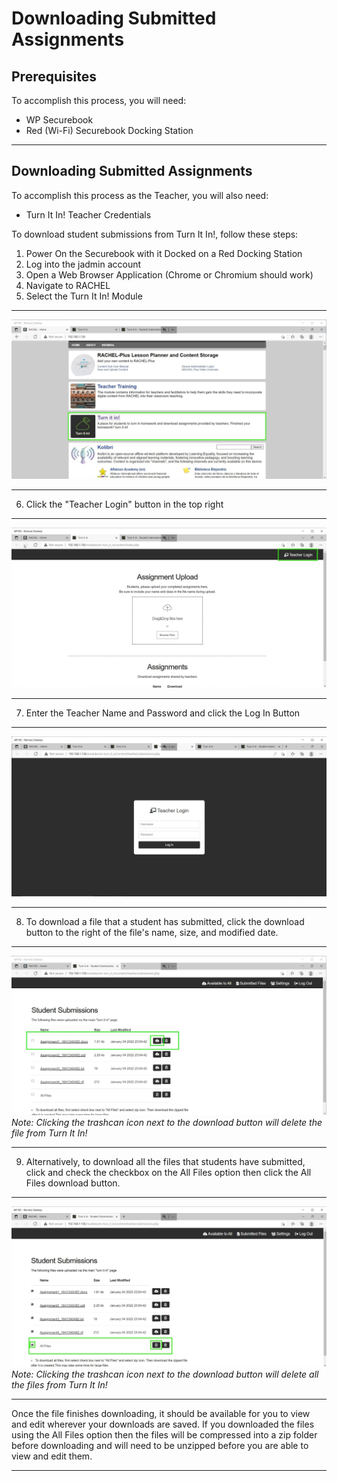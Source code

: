 # Downloading Submitted Assignments

## Prerequisites

To accomplish this process, you will need:
 - WP Securebook
 - Red (Wi-Fi) Securebook Docking Station

---

## Downloading Submitted Assignments

To accomplish this process as the Teacher, you will also need:
- Turn It In! Teacher Credentials

To download student submissions from Turn It In!, follow these steps:
1. Power On the Securebook with it Docked on a Red Docking Station
2. Log into the jadmin account
3. Open a Web Browser Application (Chrome or Chromium should work)
4. Navigate to RACHEL
5. Select the Turn It In! Module

---

![01_RACHEL.jpg](../_resources/01_RACHEL-1.jpg)

---

6. Click the "Teacher Login" button in the top right

---

![02_TurnItIn.jpg](../_resources/02_TurnItIn-1.jpg)

---

7. Enter the Teacher Name and Password and click the Log In Button

---

![03_TeacherLogin.jpg](../_resources/03_TeacherLogin-1.jpg)

---

8. To download a file that a student has submitted, click the download button to the right of the file's name, size, and modified date.

---

![08_TeacherSubmittedFiles.jpg](../_resources/08_TeacherSubmittedFiles.jpg)
*Note: Clicking the trashcan icon next to the download button will delete the file from Turn It In!*

---

9. Alternatively, to download all the files that students have submitted, click and check the checkbox on the All Files option then click the All Files download button.

---

![09_TeacherDownloadAll.JPG](../_resources/09_TeacherDownloadAll.JPG)
*Note: Clicking the trashcan icon next to the download button will delete all the files from Turn It In!*

---

Once the file finishes downloading, it should be available for you to view and edit wherever your downloads are saved. If you downloaded the files using the All Files option then the files will be compressed into a zip folder before downloading and will need to be unzipped before you are able to view and edit them.

---